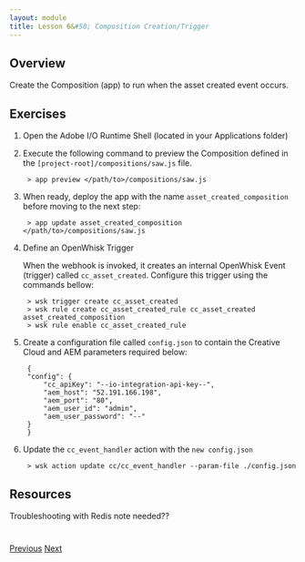 ```yaml
---
layout: module
title: Lesson 6&#58; Composition Creation/Trigger
---
```


## Overview
Create the Composition (app) to run when the asset created event occurs.

## Exercises
1. Open the Adobe I/O Runtime Shell (located in your Applications folder) 

2. Execute the following command to preview the Composition defined in the `[project-root]/compositions/saw.js` file.

        > app preview </path/to>/compositions/saw.js

2. When ready, deploy the app with the name `asset_created_composition` before moving to the next step:

        > app update asset_created_composition </path/to>/compositions/saw.js

3. Define an OpenWhisk Trigger

    When the webhook is invoked, it creates an internal OpenWhisk Event (trigger) called `cc_asset_created`. Configure this trigger using the commands bellow:

        > wsk trigger create cc_asset_created
        > wsk rule create cc_asset_created_rule cc_asset_created asset_created_composition
        > wsk rule enable cc_asset_created_rule

4. Create a configuration file called `config.json` to contain the Creative Cloud and AEM parameters required below:

        {
        "config": {
            "cc_apiKey": "--io-integration-api-key--",
            "aem_host": "52.191.166.198",
            "aem_port": "80",
            "aem_user_id": "admin",
            "aem_user_password": "--"
        }
        }        

5. Update the `cc_event_handler` action with the `new config.json`

        > wsk action update cc/cc_event_handler --param-file ./config.json

## Resources

Troubleshooting with Redis note needed??

<div class="row" style="margin-top:40px;">
<div class="col-sm-12">
<a href="lesson5.html" class="btn btn-default"><i class="glyphicon glyphicon-chevron-left"></i> Previous</a>
<a href="lesson7.html" class="btn btn-default pull-right">Next <i class="glyphicon
glyphicon-chevron-right"></i></a>
</div>
</div>
